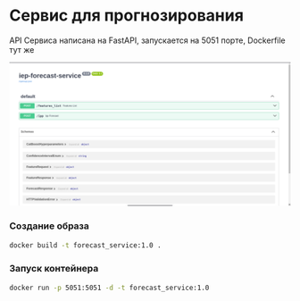 # Сервис для прогнозирования 

API Сервиса написана на FastAPI, запускается на 5051 порте, Dockerfile тут же

![alt text](image.png)


### Создание образа
```cmd
docker build -t forecast_service:1.0 .
```

### Запуск контейнера
```cmd 
docker run -p 5051:5051 -d -t forecast_service:1.0
```
